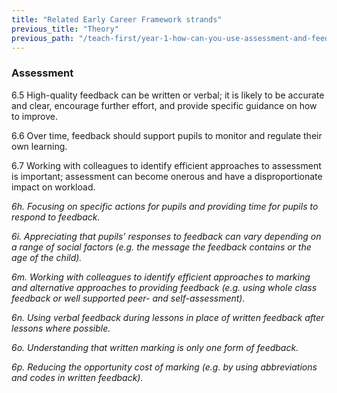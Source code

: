 ```yaml
---
title: "Related Early Career Framework strands"
previous_title: "Theory"
previous_path: "/teach-first/year-1-how-can-you-use-assessment-and-feedback-to-greatest-effect/spring-week-4-ect-theory"
---
```


### Assessment

6.5 High-quality feedback can be written or verbal; it is likely to be accurate and clear, encourage further effort, and provide specific guidance on how to improve.

6.6 Over time, feedback should support pupils to monitor and regulate their own learning.

6.7 Working with colleagues to identify efficient approaches to assessment is important; assessment can become onerous and have a disproportionate impact on workload.

_6h. Focusing on specific actions for pupils and providing time for pupils to respond to feedback._

_6i. Appreciating that pupils’ responses to feedback can vary depending on a range of social factors (e.g. the message the feedback contains or the age of the child)._

_6m. Working with colleagues to identify efficient approaches to marking and alternative approaches to providing feedback (e.g. using whole class feedback or well supported peer- and self-assessment)._

_6n. Using verbal feedback during lessons in place of written feedback after lessons where possible._

_6o. Understanding that written marking is only one form of feedback._

_6p. Reducing the opportunity cost of marking (e.g. by using abbreviations and codes in written feedback)._

